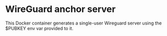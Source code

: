 # WireGuard anchor server

This Docker container generates a single-user Wireguard server using the $PUBKEY env var provided to it. 